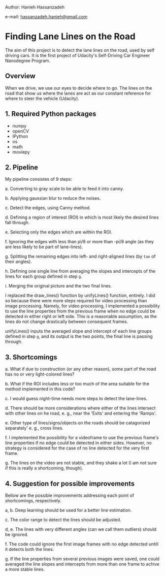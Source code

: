 
Author: Hanieh Hassanzadeh

e-mail: hassanzadeh.hanieh@gmail.com

# **Finding Lane Lines on the Road**

The aim of this project is to detect the lane lines on the road, used by self driving cars. It is the first project of Udacity's Self-Driving Car Engineer Nanodegree Program.


## Overview

When we drive, we use our eyes to decide where to go.  The lines on the road that show us where the lanes are act as our constant reference for where to steer the vehicle (Udacity).


## 1. Required Python packages

- numpy
- openCV
- IPython
- os
- math
- moviepy


## 2. Pipeline
My pipeline consistes of 9 steps: 

a. Converting to gray scale to be able to feed it into canny.

b. Applying gaussian blur to reduce the noises.

c. Detect the edges, using Canny method.

d. Defining a region of interest (ROI) in which is most likely the desired lines fall through.

e. Selecting only the edges which are within the ROI.

f. Ignoring the edges with less than pi/8 or more than -pi/8 angle (as they are less likely to be part of lane-lines).

g. Splitting the remaining edges into left- and right-aligned lines (by `tan` of their angles).

h. Defining one single line from averaging the slopes and intercepts of the lines for each group defined in step `g`.

i. Merging the original picture and the two final lines.


I replaced the draw_lines() function by unifyLines() function, entirely. I did so because there were more steps required for video processing than image processing. Namely, for video processing, I implemented a possibility to use the line properties from the previous frame when no edge could be detected in either right or left side. This is a reasonable assumption, as the lines do not change drastically between consequent frames. 

unifyLines() inputs the averaged slope and intercept of each line groups defined in step `g`, and its output is the two points, the final line is passing through.


## 3. Shortcomings

a. What if due to construction (or any other reason), some part of the road has no or very light-colored lines?

b. What if the ROI includes less or too much of the area suitable for the method implemented in this code?

c. I would guess night-time needs more steps to detect the lane-lines.

d. There should be more considerations where either of the lines intersect with other lines on he road, e. g., near the 'Exits' and entering the 'Ramps'.

e. Other type of lines/signs/objects on the roads should be catagorized separately' e. g., cross lines.

f. I implemented the possibility for a videoframe to use the previous frame's line properties if no edge could be detected in either sides. However, no strategy is considered for the case of no line detected for the very first frame.

g. The lines on the video are not stable, and they shake a lot (I am not sure if this is really a shortcoming, though).


## 4. Suggestion for possible improvements

Bellow are the possible improvements addressing each point of shortcomings, respectively.

a, b. Deep learning should be used for a better line estimation.

c. The color range to detect the lines should be adjusted.

d, e. The lines with very different angles (can we call them outliers) should be ignored.

f. The code could ignore the first image frames with no edge detected untill it detects both the lines. 

g. If the line properties from several previous images were saved, one could averaged the line slopes and intercepts from more than one frame to achive a more stable lines.




